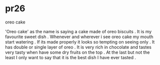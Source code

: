 # pr26
oreo cake


'Oreo cake' as the name is saying a cake made of oreo biscuits . It is my favourite sweet dish . Whenever  and wherever i see oreo cake my mouth start watering . If its made properly it looks so tempting on seeing only . It has double or single layer of oreo . It is very rich in chocolate and tastes very tasty when have some dry fruits on the top . At the last but not the least I only want to say that it is the best dish I have ever tasted .  










 
